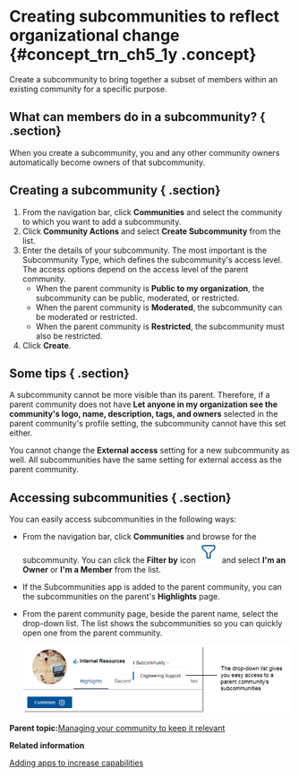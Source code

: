 # Creating subcommunities to reflect organizational change {#concept_trn_ch5_1y .concept}

Create a subcommunity to bring together a subset of members within an existing community for a specific purpose.

## What can members do in a subcommunity? { .section}

When you create a subcommunity, you and any other community owners automatically become owners of that subcommunity.

## Creating a subcommunity { .section}

1.  From the navigation bar, click **Communities** and select the community to which you want to add a subcommunity.
2.  Click **Community Actions** and select **Create Subcommunity** from the list.
3.  Enter the details of your subcommunity. The most important is the Subcommunity Type, which defines the subcommunity's access level. The access options depend on the access level of the parent community.
    -   When the parent community is **Public to my organization**, the subcommunity can be public, moderated, or restricted.
    -   When the parent community is **Moderated**, the subcommunity can be moderated or restricted.
    -   When the parent community is **Restricted**, the subcommunity must also be restricted.
4.  Click **Create**.

## Some tips { .section}

A subcommunity cannot be more visible than its parent. Therefore, if a parent community does not have **Let anyone in my organization see the community's logo, name, description, tags, and owners** selected in the parent community's profile setting, the subcommunity cannot have this set either.

You cannot change the **External access** setting for a new subcommunity as well. All subcommunities have the same setting for external access as the parent community.

## Accessing subcommunities { .section}

You can easily access subcommunities in the following ways:

-   From the navigation bar, click **Communities** and browse for the subcommunity. You can click the **Filter by** icon ![Filter by icon](images/filter.png) and select **I'm an Owner** or **I'm a Member** from the list.
-   If the Subcommunities app is added to the parent community, you can the subcommunities on the parent's **Highlights** page.
-   From the parent community page, beside the parent name, select the drop-down list. The list shows the subcommunities so you can quickly open one from the parent community.

    ![Screenshot of the drop-down list for subcommunities within a community](images/subcommunity%20list.png)


**Parent topic:**[Managing your community to keep it relevant](../communities/c_com_manage_communities.md)

**Related information**  


[Adding apps to increase capabilities](../communities/c_com_add_widgets.md)

